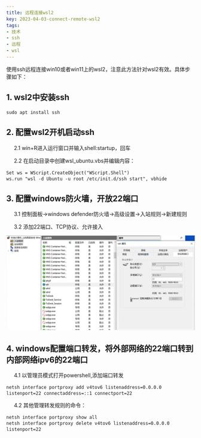 ```yaml
---
title: 远程连接wsl2
key: 2023-04-03-connect-remote-wsl2
tags:
- 技术 
- ssh
- 远程
- wsl
---
```


使用ssh远程连接win10或者win11上的wsl2，注意此方法针对wsl2有效。具体步骤如下：

<!--more-->

## 1. wsl2中安装ssh

```shell
sudo apt install ssh
```

## 2. 配置wsl2开机启动ssh

$\quad$ 2.1 win+R进入运行窗口并输入shell:startup，回车

$\quad$ 2.2 在启动目录中创建wsl_ubuntu.vbs并编辑内容：

```
Set ws = WScript.CreateObject("WScript.Shell")        
ws.run "wsl -d Ubuntu -u root /etc/init.d/ssh start", vbhide
```

## 3. 配置windows防火墙，开放22端口

$\quad$ 3.1	控制面板->windows defender防火墙->高级设置->入站规则->新建规则

$\quad$ 3.2	添加22端口、TCP协议、允许接入

![Image](https://raw.githubusercontent.com/hector0536/hector0536.github.io/main/assets/images/connect-remote-wsl2.png)

##  4.	windows配置端口转发，将外部网络的22端口转到内部网络ipv6的22端口

$\quad$ 4.1	以管理员模式打开powershell,添加端口转发

```
netsh interface portproxy add v4tov6 listenaddress=0.0.0.0 listenport=22 connectaddress=::1 connectport=22
```

$\quad$ 4.2 其他管理转发规则的命令：

```
netsh interface portproxy show all
netsh interface portproxy delete v4tov6 listenaddress=0.0.0.0 listenport=22
```

